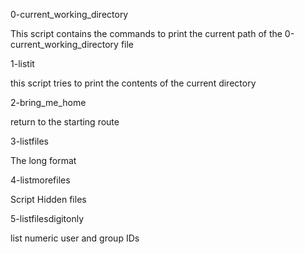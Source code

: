 0-current_working_directory

This script contains the commands to print the current path of the 0-current_working_directory file

1-listit

this script tries to print the contents of the current directory 

2-bring_me_home

return to the starting route

3-listfiles 

The long format 

4-listmorefiles

Script Hidden files

5-listfilesdigitonly

list numeric user and group IDs
